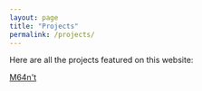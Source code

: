 ```yaml
---
layout: page
title: "Projects"
permalink: /projects/
---
```


Here are all the projects featured on this website: 

[M64n't](/projects/M64n't)

